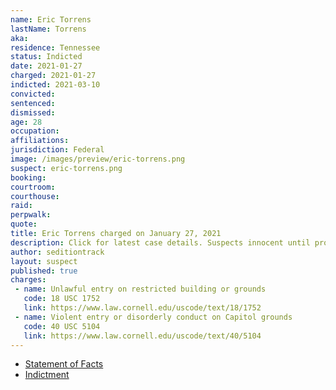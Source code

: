 ```yaml
---
name: Eric Torrens
lastName: Torrens
aka:
residence: Tennessee
status: Indicted
date: 2021-01-27
charged: 2021-01-27
indicted: 2021-03-10
convicted: 
sentenced: 
dismissed: 
age: 28
occupation:
affiliations:
jurisdiction: Federal
image: /images/preview/eric-torrens.png
suspect: eric-torrens.png
booking:
courtroom:
courthouse:
raid:
perpwalk:
quote:
title: Eric Torrens charged on January 27, 2021
description: Click for latest case details. Suspects innocent until proven guilty.
author: seditiontrack
layout: suspect
published: true
charges:
 - name: Unlawful entry on restricted building or grounds
   code: 18 USC 1752
   link: https://www.law.cornell.edu/uscode/text/18/1752
 - name: Violent entry or disorderly conduct on Capitol grounds
   code: 40 USC 5104
   link: https://www.law.cornell.edu/uscode/text/40/5104
---
```

- [Statement of Facts](https://extremism.gwu.edu/sites/g/files/zaxdzs2191/f/Eric%20Chase%20Torrens%20Statement%20of%20Facts.pdf)
- [Indictment](https://extremism.gwu.edu/sites/g/files/zaxdzs2191/f/Bledsoe%20Torrens%20Reed%20Griffith%20Indictment.pdf)
